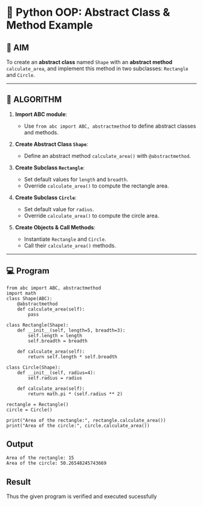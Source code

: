 # 🐍 Python OOP: Abstract Class & Method Example

## 🎯 AIM

To create an **abstract class** named `Shape` with an **abstract method** `calculate_area`, and implement this method in two subclasses: `Rectangle` and `Circle`.

---

## 🧠 ALGORITHM

1. **Import ABC module**:
   - Use `from abc import ABC, abstractmethod` to define abstract classes and methods.

2. **Create Abstract Class `Shape`**:
   - Define an abstract method `calculate_area()` with `@abstractmethod`.

3. **Create Subclass `Rectangle`**:
   - Set default values for `length` and `breadth`.
   - Override `calculate_area()` to compute the rectangle area.

4. **Create Subclass `Circle`**:
   - Set default value for `radius`.
   - Override `calculate_area()` to compute the circle area.

5. **Create Objects & Call Methods**:
   - Instantiate `Rectangle` and `Circle`.
   - Call their `calculate_area()` methods.

---
## 💻 Program
```
from abc import ABC, abstractmethod
import math
class Shape(ABC):
    @abstractmethod
    def calculate_area(self):
        pass

class Rectangle(Shape):
    def __init__(self, length=5, breadth=3):
        self.length = length
        self.breadth = breadth
    
    def calculate_area(self):
        return self.length * self.breadth

class Circle(Shape):
    def __init__(self, radius=4):
        self.radius = radius
    
    def calculate_area(self):
        return math.pi * (self.radius ** 2)

rectangle = Rectangle()
circle = Circle()

print("Area of the rectangle:", rectangle.calculate_area())
print("Area of the circle:", circle.calculate_area())
```
## Output
```
Area of the rectangle: 15
Area of the circle: 50.26548245743669
```
## Result
Thus the given program is verified and executed sucessfully
